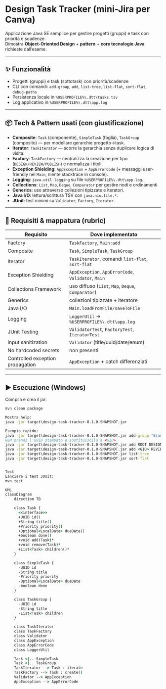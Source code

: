 # Design Task Tracker (mini-Jira per Canva)

Applicazione Java SE semplice per gestire progetti (gruppi) e task con priorità e scadenze.  
Dimostra **Object-Oriented Design** + **pattern** + **core tecnologie Java** richieste dall’esame.

---

## ✨ Funzionalità
- Progetti (gruppi) e task (sottotask) con priorità/scadenze
- CLI con comandi: `add-group`, `add`, `list-tree`, `list-flat`, `sort-flat`, `debug-paths`
- Persistenza locale in `%USERPROFILE%\.dtt\tasks.tsv`
- Log applicativo in `%USERPROFILE%\.dtt\app.log`

---

## 📦 Tech & Pattern usati (con giustificazione)
- **Composite**: `Task` (componente), `SimpleTask` (foglia), `TaskGroup` (composito) — per modellare gerarchie progetto→task.
- **Iterator**: `TaskIterator` — scorre la gerarchia senza duplicare logica di visita.
- **Factory**: `TaskFactory` — centralizza la creazione per tipo (`DESIGN/REVIEW/PUBLISH`) e normalizza i titoli.
- **Exception Shielding**: `AppException` + `AppErrorCode` (+ messaggi user-friendly nel `Main`, niente stacktrace in console).
- **Logging**: `java.util.logging` su file `%USERPROFILE%\.dtt\app.log`.
- **Collections**: `List`, `Map`, `Deque`, `Comparator` per gestire nodi e ordinamenti.
- **Generics**: uso attraverso collezioni tipizzate e iteratori.
- **Java I/O**: lettura/scrittura TSV con `java.nio.file.*`.
- **JUnit**: test minimi su `Validator`, `Factory`, `Iterator`.

---

## 🧰 Requisiti & mappatura (rubric)
| Requisito                        | Dove implementato |
|----------------------------------|-------------------|
| Factory                          | `TaskFactory`, `Main:add` |
| Composite                        | `Task`, `SimpleTask`, `TaskGroup` |
| Iterator                         | `TaskIterator`, comandi `list-flat`, `sort-flat` |
| Exception Shielding              | `AppException`, `AppErrorCode`, `Validator`, `Main` |
| Collections Framework            | uso diffuso (`List`, `Map`, `Deque`, `Comparator`) |
| Generics                         | collezioni tipizzate + iteratore |
| Java I/O                         | `Main.loadFromFile/saveToFile` |
| Logging                          | `LoggerUtil` → `%USERPROFILE%\.dtt\app.log` |
| JUnit Testing                    | `ValidatorTest`, `FactoryTest`, `IteratorTest` |
| Input sanitization               | `Validator` (title/uuid/date/enum) |
| No hardcoded secrets             | non presenti |
| Controlled exception propagation | `AppException` + catch differenziati |

---

## ▶️ Esecuzione (Windows)
Compila e crea il jar:
```bat
mvn clean package

Mostra help:
java -jar target\design-task-tracker-0.1.0-SNAPSHOT.jar

Esempio rapido:
java -jar target\design-task-tracker-0.1.0-SNAPSHOT.jar add-group "Brand Refresh"
REM prendi l'UUID stampato e sostituiscilo a <GID>
java -jar target\design-task-tracker-0.1.0-SNAPSHOT.jar add ROOT DESIGN HIGH 2025-09-20 "Task root"
java -jar target\design-task-tracker-0.1.0-SNAPSHOT.jar add <GID> REVIEW MEDIUM 2025-09-10 "Crea poster"
java -jar target\design-task-tracker-0.1.0-SNAPSHOT.jar list-tree
java -jar target\design-task-tracker-0.1.0-SNAPSHOT.jar sort-flat


Test
Lanciare i test JUnit:
mvn test

UML
classDiagram
    direction TB

    class Task {
      <<interface>>
      +UUID id()
      +String title()
      +Priority priority()
      +Optional<LocalDate> dueDate()
      +boolean done()
      +void add(Task)*
      +void remove(Task)*
      +List<Task> children()*
    }

    class SimpleTask {
      -UUID id
      -String title
      -Priority priority
      -Optional<LocalDate> dueDate
      -boolean done
    }

    class TaskGroup {
      -UUID id
      -String title
      -List<Task> children
    }

    class TaskIterator
    class TaskFactory
    class Validator
    class AppException
    class AppErrorCode
    class LoggerUtil

    Task <|.. SimpleTask
    Task <|.. TaskGroup
    TaskIterator --> Task : iterate
    TaskFactory --> Task : create()
    Validator --> AppException
    AppException --> AppErrorCode

